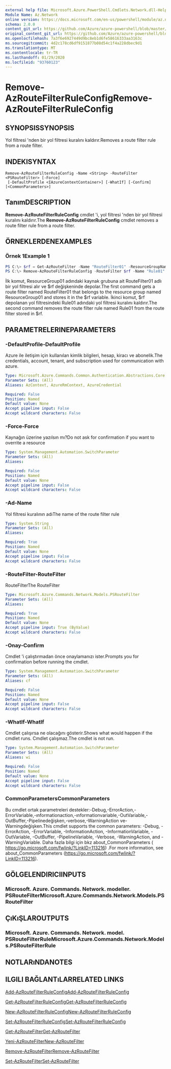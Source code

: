 ```yaml
---
external help file: Microsoft.Azure.PowerShell.Cmdlets.Network.dll-Help.xml
Module Name: Az.Network
online version: https://docs.microsoft.com/en-us/powershell/module/az.network/remove-azroutefilterruleconfig
schema: 2.0.0
content_git_url: https://github.com/Azure/azure-powershell/blob/master/src/Network/Network/help/Remove-AzRouteFilterRuleConfig.md
original_content_git_url: https://github.com/Azure/azure-powershell/blob/master/src/Network/Network/help/Remove-AzRouteFilterRuleConfig.md
ms.openlocfilehash: 7a3f6e6927449d9bc8eb1d6fe58616333aa3163c
ms.sourcegitcommit: 4d2c178cd6df9151877b08d54c1f4a228dbec9d1
ms.translationtype: MT
ms.contentlocale: tr-TR
ms.lasthandoff: 01/29/2020
ms.locfileid: "93760123"
---
```

# <span data-ttu-id="c51f8-101">Remove-AzRouteFilterRuleConfig</span><span class="sxs-lookup"><span data-stu-id="c51f8-101">Remove-AzRouteFilterRuleConfig</span></span>

## <span data-ttu-id="c51f8-102">SYNOPSIS</span><span class="sxs-lookup"><span data-stu-id="c51f8-102">SYNOPSIS</span></span>
<span data-ttu-id="c51f8-103">Yol filtresi 'nden bir yol filtresi kuralını kaldırır.</span><span class="sxs-lookup"><span data-stu-id="c51f8-103">Removes a route filter rule from a route filter.</span></span>

## <span data-ttu-id="c51f8-104">INDEKI</span><span class="sxs-lookup"><span data-stu-id="c51f8-104">SYNTAX</span></span>

```
Remove-AzRouteFilterRuleConfig -Name <String> -RouteFilter <PSRouteFilter> [-Force]
 [-DefaultProfile <IAzureContextContainer>] [-WhatIf] [-Confirm] [<CommonParameters>]
```

## <span data-ttu-id="c51f8-105">Tanım</span><span class="sxs-lookup"><span data-stu-id="c51f8-105">DESCRIPTION</span></span>
<span data-ttu-id="c51f8-106">**Remove-AzRouteFilterRuleConfig** cmdlet 'i, yol filtresi 'nden bir yol filtresi kuralını kaldırır.</span><span class="sxs-lookup"><span data-stu-id="c51f8-106">The **Remove-AzRouteFilterRuleConfig** cmdlet removes a route filter rule from a route filter.</span></span>

## <span data-ttu-id="c51f8-107">ÖRNEKLERDEN</span><span class="sxs-lookup"><span data-stu-id="c51f8-107">EXAMPLES</span></span>

### <span data-ttu-id="c51f8-108">Örnek 1</span><span class="sxs-lookup"><span data-stu-id="c51f8-108">Example 1</span></span>
```powershell
PS C:\> $rf = Get-AzRouteFilter -Name "RouteFilter01" -ResourceGroupName "ResourceGroup01"
PS C:\> Remove-AzRouteFilterRuleConfig -RouteFilter $rf -Name "Rule01"
```

<span data-ttu-id="c51f8-109">İlk komut, ResourceGroup01 adındaki kaynak grubuna ait RouteFilter01 adlı bir yol filtresi alır ve $rf değişkeninde depolar.</span><span class="sxs-lookup"><span data-stu-id="c51f8-109">The first command gets a route filter named RouteFilter01 that belongs to the resource group named ResourceGroup01 and stores it in the $rf variable.</span></span>
<span data-ttu-id="c51f8-110">İkinci komut, $rf depolanan yol filtresindeki Rule01 adındaki yol filtresi kuralını kaldırır.</span><span class="sxs-lookup"><span data-stu-id="c51f8-110">The second command removes the route filter rule named Rule01 from the route filter stored in $rf.</span></span>

## <span data-ttu-id="c51f8-111">PARAMETRELERINE</span><span class="sxs-lookup"><span data-stu-id="c51f8-111">PARAMETERS</span></span>

### <span data-ttu-id="c51f8-112">-DefaultProfile</span><span class="sxs-lookup"><span data-stu-id="c51f8-112">-DefaultProfile</span></span>
<span data-ttu-id="c51f8-113">Azure ile iletişim için kullanılan kimlik bilgileri, hesap, kiracı ve abonelik.</span><span class="sxs-lookup"><span data-stu-id="c51f8-113">The credentials, account, tenant, and subscription used for communication with azure.</span></span>

```yaml
Type: Microsoft.Azure.Commands.Common.Authentication.Abstractions.Core.IAzureContextContainer
Parameter Sets: (All)
Aliases: AzContext, AzureRmContext, AzureCredential

Required: False
Position: Named
Default value: None
Accept pipeline input: False
Accept wildcard characters: False
```

### <span data-ttu-id="c51f8-114">-Force</span><span class="sxs-lookup"><span data-stu-id="c51f8-114">-Force</span></span>
<span data-ttu-id="c51f8-115">Kaynağın üzerine yazılsın mı?</span><span class="sxs-lookup"><span data-stu-id="c51f8-115">Do not ask for confirmation if you want to overrite a resource</span></span>

```yaml
Type: System.Management.Automation.SwitchParameter
Parameter Sets: (All)
Aliases:

Required: False
Position: Named
Default value: None
Accept pipeline input: False
Accept wildcard characters: False
```

### <span data-ttu-id="c51f8-116">-Ad</span><span class="sxs-lookup"><span data-stu-id="c51f8-116">-Name</span></span>
<span data-ttu-id="c51f8-117">Yol filtresi kuralının adı</span><span class="sxs-lookup"><span data-stu-id="c51f8-117">The name of the route filter rule</span></span>

```yaml
Type: System.String
Parameter Sets: (All)
Aliases:

Required: True
Position: Named
Default value: None
Accept pipeline input: False
Accept wildcard characters: False
```

### <span data-ttu-id="c51f8-118">-RouteFilter</span><span class="sxs-lookup"><span data-stu-id="c51f8-118">-RouteFilter</span></span>
<span data-ttu-id="c51f8-119">RouteFilter</span><span class="sxs-lookup"><span data-stu-id="c51f8-119">The RouteFilter</span></span>

```yaml
Type: Microsoft.Azure.Commands.Network.Models.PSRouteFilter
Parameter Sets: (All)
Aliases:

Required: True
Position: Named
Default value: None
Accept pipeline input: True (ByValue)
Accept wildcard characters: False
```

### <span data-ttu-id="c51f8-120">-Onay</span><span class="sxs-lookup"><span data-stu-id="c51f8-120">-Confirm</span></span>
<span data-ttu-id="c51f8-121">Cmdlet 'i çalıştırmadan önce onaylamanızı ister.</span><span class="sxs-lookup"><span data-stu-id="c51f8-121">Prompts you for confirmation before running the cmdlet.</span></span>

```yaml
Type: System.Management.Automation.SwitchParameter
Parameter Sets: (All)
Aliases: cf

Required: False
Position: Named
Default value: None
Accept pipeline input: False
Accept wildcard characters: False
```

### <span data-ttu-id="c51f8-122">-WhatIf</span><span class="sxs-lookup"><span data-stu-id="c51f8-122">-WhatIf</span></span>
<span data-ttu-id="c51f8-123">Cmdlet çalışırsa ne olacağını gösterir.</span><span class="sxs-lookup"><span data-stu-id="c51f8-123">Shows what would happen if the cmdlet runs.</span></span> <span data-ttu-id="c51f8-124">Cmdlet çalışmaz.</span><span class="sxs-lookup"><span data-stu-id="c51f8-124">The cmdlet is not run.</span></span>

```yaml
Type: System.Management.Automation.SwitchParameter
Parameter Sets: (All)
Aliases: wi

Required: False
Position: Named
Default value: None
Accept pipeline input: False
Accept wildcard characters: False
```

### <span data-ttu-id="c51f8-125">CommonParameters</span><span class="sxs-lookup"><span data-stu-id="c51f8-125">CommonParameters</span></span>
<span data-ttu-id="c51f8-126">Bu cmdlet ortak parametreleri destekler:-Debug,-ErrorAction,-ErrorVariable,-ınformationaction,-ınformationvariable,-OutVariable,-OutBuffer,-Pipelinedeğişken,-verbose,-WarningAction ve-Warningdeğişken.</span><span class="sxs-lookup"><span data-stu-id="c51f8-126">This cmdlet supports the common parameters: -Debug, -ErrorAction, -ErrorVariable, -InformationAction, -InformationVariable, -OutVariable, -OutBuffer, -PipelineVariable, -Verbose, -WarningAction, and -WarningVariable.</span></span> <span data-ttu-id="c51f8-127">Daha fazla bilgi için bkz about_CommonParameters ( https://go.microsoft.com/fwlink/?LinkID=113216) .</span><span class="sxs-lookup"><span data-stu-id="c51f8-127">For more information, see about_CommonParameters (https://go.microsoft.com/fwlink/?LinkID=113216).</span></span>

## <span data-ttu-id="c51f8-128">GÖLGELENDIRICI</span><span class="sxs-lookup"><span data-stu-id="c51f8-128">INPUTS</span></span>

### <span data-ttu-id="c51f8-129">Microsoft. Azure. Commands. Network. modeller. PSRouteFilter</span><span class="sxs-lookup"><span data-stu-id="c51f8-129">Microsoft.Azure.Commands.Network.Models.PSRouteFilter</span></span>

## <span data-ttu-id="c51f8-130">ÇıKıŞLAR</span><span class="sxs-lookup"><span data-stu-id="c51f8-130">OUTPUTS</span></span>

### <span data-ttu-id="c51f8-131">Microsoft. Azure. Commands. Network. model. PSRouteFilterRule</span><span class="sxs-lookup"><span data-stu-id="c51f8-131">Microsoft.Azure.Commands.Network.Models.PSRouteFilterRule</span></span>

## <span data-ttu-id="c51f8-132">NOTLARıNDA</span><span class="sxs-lookup"><span data-stu-id="c51f8-132">NOTES</span></span>

## <span data-ttu-id="c51f8-133">ILGILI BAĞLANTıLAR</span><span class="sxs-lookup"><span data-stu-id="c51f8-133">RELATED LINKS</span></span>

[<span data-ttu-id="c51f8-134">Add-AzRouteFilterRuleConfig</span><span class="sxs-lookup"><span data-stu-id="c51f8-134">Add-AzRouteFilterRuleConfig</span></span>](./Add-AzRouteFilterRuleConfig.md)

[<span data-ttu-id="c51f8-135">Get-AzRouteFilterRuleConfig</span><span class="sxs-lookup"><span data-stu-id="c51f8-135">Get-AzRouteFilterRuleConfig</span></span>](./Get-AzRouteFilterRuleConfig.md)

[<span data-ttu-id="c51f8-136">New-AzRouteFilterRuleConfig</span><span class="sxs-lookup"><span data-stu-id="c51f8-136">New-AzRouteFilterRuleConfig</span></span>](./New-AzRouteFilterRuleConfig.md)

[<span data-ttu-id="c51f8-137">Set-AzRouteFilterRuleConfig</span><span class="sxs-lookup"><span data-stu-id="c51f8-137">Set-AzRouteFilterRuleConfig</span></span>](./Set-AzRouteFilterRuleConfig.md)

[<span data-ttu-id="c51f8-138">Get-AzRouteFilter</span><span class="sxs-lookup"><span data-stu-id="c51f8-138">Get-AzRouteFilter</span></span>](./Get-AzRouteFilter.md)

[<span data-ttu-id="c51f8-139">Yeni-AzRouteFilter</span><span class="sxs-lookup"><span data-stu-id="c51f8-139">New-AzRouteFilter</span></span>](./New-AzRouteFilter.md)

[<span data-ttu-id="c51f8-140">Remove-AzRouteFilter</span><span class="sxs-lookup"><span data-stu-id="c51f8-140">Remove-AzRouteFilter</span></span>](./Remove-AzRouteFilter.md)

[<span data-ttu-id="c51f8-141">Set-AzRouteFilter</span><span class="sxs-lookup"><span data-stu-id="c51f8-141">Set-AzRouteFilter</span></span>](./Set-AzRouteFilter.md)

